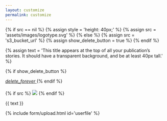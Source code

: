 ```yaml
---
layout: customize
permalink: customize
---
```


{% if src == nil  %}
{% assign style = 'height: 40px;' %}
{% assign src = 'assets/images/logotype.svg' %}
{% else %}
{% assign src = 's3_bucket_url' %}
{% assign show_delete_button = true %}
{% endif %}

{% assign text = 'This title appears at the top of all your publication’s stories. It should have a transparent background, and be at least 40px tall.' %}

{% if show_delete_button %}
<!-- Icon button -->
<a href="{{ site.baseurl }}/customize/remove-image/'.{{ type }}" class="mdl-button mdl-js-button mdl-button--icon pull-right">
    <i class="material-icons">delete_forever</i>
</a>
{% endif %}

{% if src %}
<img src="{{ site.baseurl }}/{{ src }}" style="{{ style }} padding-bottom: 20px; padding-top: 5px;" />
{% endif %}

<p>{{ text }}</p>

{% include form/upload.html id='userfile' %}